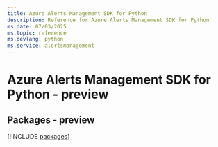 ```yaml
---
title: Azure Alerts Management SDK for Python
description: Reference for Azure Alerts Management SDK for Python
ms.date: 07/03/2025
ms.topic: reference
ms.devlang: python
ms.service: alertsmanagement
---
```

# Azure Alerts Management SDK for Python - preview
## Packages - preview
[!INCLUDE [packages](alerts-management-index.md)]